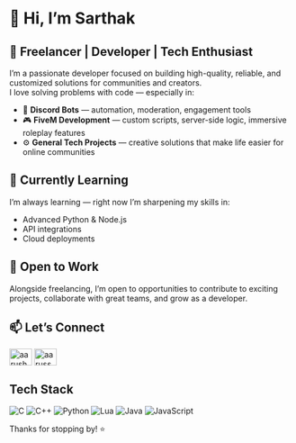 # 👋 Hi, I’m Sarthak

## 🚀 Freelancer | Developer | Tech Enthusiast

I’m a passionate developer focused on building high-quality, reliable, and customized solutions for communities and creators.  
I love solving problems with code — especially in:

- 🤖 **Discord Bots** — automation, moderation, engagement tools
- 🎮 **FiveM Development** — custom scripts, server-side logic, immersive roleplay features
- ⚙️ **General Tech Projects** — creative solutions that make life easier for online communities

## 🌱 Currently Learning

I’m always learning — right now I’m sharpening my skills in:
- Advanced Python & Node.js
- API integrations
- Cloud deployments

## 💼 Open to Work

Alongside freelancing, I’m open to opportunities to contribute to exciting projects, collaborate with great teams, and grow as a developer.

## 📫 Let’s Connect

<p align="left">
<a href="https://www.linkedin.com/in/sarthak-chaudhary-1a498222b/" target="blank"><img align="center" src="https://raw.githubusercontent.com/rahuldkjain/github-profile-readme-generator/master/src/images/icons/Social/linked-in-alt.svg" alt="aarush jain" height="30" width="40" /></a>
<a href="https://www.instagram.com/i.sarthakchaudhary/" target="blank"><img align="center" src="https://raw.githubusercontent.com/rahuldkjain/github-profile-readme-generator/master/src/images/icons/Social/instagram.svg" alt="aarussh.exe" height="30" width="40" /></a>


## Tech Stack

![C](https://img.shields.io/badge/c-%2300599C.svg?style=for-the-badge&logo=c&logoColor=white)
![C++](https://img.shields.io/badge/c++-%2300599C.svg?style=for-the-badge&logo=c%2B%2B&logoColor=white)
![Python](https://img.shields.io/badge/python-3670A0?style=for-the-badge&logo=python&logoColor=ffdd54)
![Lua](https://img.shields.io/badge/lua-%232C2D72.svg?style=for-the-badge&logo=lua&logoColor=white)
![Java](https://img.shields.io/badge/java-%23ED8B00.svg?style=for-the-badge&logo=openjdk&logoColor=white)
![JavaScript](https://img.shields.io/badge/javascript-%23323330.svg?style=for-the-badge&logo=javascript&logoColor=%23F7DF1E)

Thanks for stopping by! ⭐
